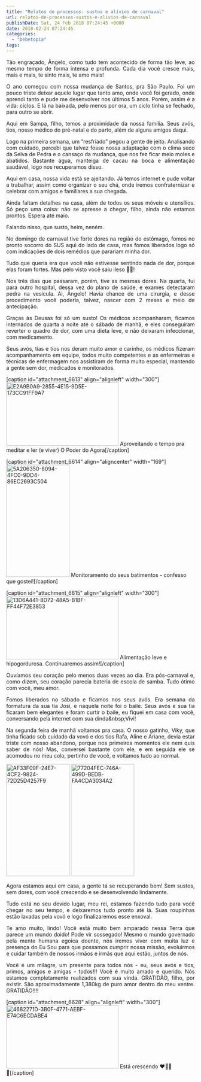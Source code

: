 ```yaml
---
title: "Relatos de processos: sustos e alívios de carnaval"
url: relatos-de-processos-sustos-e-alivios-de-carnaval
publishDate: Sat, 24 Feb 2018 07:24:45 +0000
date: 2018-02-24 07:24:45
categories: 
  - "bebetopia"
tags: 
---
```

<p style="text-align: justify;">Tão engraçado, Ângelo, como tudo tem acontecido de forma tão leve, ao mesmo tempo de forma intensa e profunda. Cada dia você cresce mais, mais e mais, te sinto mais, te amo mais!</p>
<p style="text-align: justify;">O ano começou com nossa mudança de Santos, pra São Paulo. Foi um pouco triste deixar aquele lugar que tanto amo, onde você foi gerado, onde aprendi tanto e pude me desenvolver nos últimos 5 anos. Porém, assim é a vida: ciclos. E lá na baixada, pelo menos por ora, um ciclo tinha se fechado, para outro se abrir.</p>
<p style="text-align: justify;">Aqui em Sampa, filho, temos a proximidade da nossa família. Seus avós, tios, nosso médico do pré-natal e do parto, além de alguns amigos daqui.</p>
<p style="text-align: justify;">Logo na primeira semana, um “resfriado” pegou a gente de jeito. Analisando com cuidado, percebi que talvez fosse nossa adaptação com o clima seco da Selva de Pedra e o cansaço da mudança, que nos fez ficar meio moles e abatidos. Bastante água, manteiga de cacau na boca e alimentação saudável, logo nos recuperamos disso.</p>
<p style="text-align: justify;">Aqui em casa, nossa vida está se ajeitando. Já temos internet e pude voltar a trabalhar, assim como organizar o seu chá, onde iremos confraternizar e celebrar com amigos e familiares a sua chegada.</p>
<p style="text-align: justify;">Ainda faltam detalhes na casa, além de todos os seus móveis e utensílios. Só peço uma coisa: não se apresse a chegar, filho, ainda não estamos prontos. Espera até maio.</p>
<p style="text-align: justify;">Falando nisso, que susto, heim, neném.</p>
<p style="text-align: justify;">No domingo de carnaval tive forte dores na região do estômago, fomos no pronto socorro do SUS aqui do lado de casa, mas fomos liberados logo só com indicações de dois remédios que parariam minha dor.</p>
<p style="text-align: justify;">Tudo que queria era que você não estivesse sentindo nada de dor, porque elas foram fortes. Mas pelo visto você saiu ileso 🙏🏽!</p>
<p style="text-align: justify;">Nos três dias que passaram, porém, tive as mesmas dores. Na quarta, fui para outro hospital, dessa vez do plano de saúde, e exames detectaram pedra na vesícula. Ai, Ângelo! Havia chance de uma cirurgia, e desse procedimento você poderia, talvez, nascer com 2 meses e meio de antecipação.</p>
<p style="text-align: justify;">Graças às Deusas foi só um susto! Os médicos acompanharam, ficamos internados de quarta a noite até o sábado de manhã, e eles conseguiram reverter o quadro de dor, com uma dieta leve, e não deixaram infeccionar, com medicamento.</p>
<p style="text-align: justify;">Seus avós, tias e tios nos deram muito amor e carinho, os médicos fizeram acompanhamento em equipe, todos muito competentes e as enfermeiras e técnicas de enfermagem nos assistiram de forma muito especial, mantendo a gente sem dor, medicados e monitorados.</p>


[caption id="attachment_6613" align="alignleft" width="300"]<img class="wp-image-6613 size-medium" src="http://www.gabi.blog.br/wp-content/uploads/2018/02/E2A9B0A9-2855-4E15-9D5E-173CC91FF9A7-300x169.jpeg" alt="E2A9B0A9-2855-4E15-9D5E-173CC91FF9A7" width="300" height="169" /> Aproveitando o tempo pra meditar e ler (e viver) O Poder do Agora[/caption]

[caption id="attachment_6614" align="aligncenter" width="169"]<img class="wp-image-6614 size-medium" src="http://www.gabi.blog.br/wp-content/uploads/2018/02/5A206350-8094-4FC0-9DD4-86EC2693C504-169x300.jpeg" alt="5A206350-8094-4FC0-9DD4-86EC2693C504" width="169" height="300" /> Monitoramento do seus batimentos - confesso que gostei![/caption]

[caption id="attachment_6615" align="alignleft" width="300"]<img class="wp-image-6615 size-medium" src="http://www.gabi.blog.br/wp-content/uploads/2018/02/13D6A441-8D72-48A5-B1BF-FF44F72E3853-300x169.jpeg" alt="13D6A441-8D72-48A5-B1BF-FF44F72E3853" width="300" height="169" /> Alimentação leve e hipogordurosa. Continuaremos assim![/caption]
<p style="text-align: justify;">Ouvíamos seu coração pelo menos duas vezes ao dia. Era pós-carnaval e, como dizem, seu coração parecia bateria de escola de samba. Tudo ótimo com você, meu amor.</p>
<p style="text-align: justify;">Fomos liberados no sábado e ficamos nos seus avós. Era semana da formatura da sua tia Josi, e naquela noite foi o baile. Seus avós e sua tia ficaram bem elegantes e foram curtir o baile, eu fiquei em casa com você, conversando pela internet com sua dinda&amp;nbsp;Vivi!</p>
<p style="text-align: justify;">Na segunda feira de manhã voltamos pra casa. O nosso gatinho, Viky, que tinha ficado sob cuidado da vovó e dos tios Rafa, Aline e Ariane, devia estar triste com nosso abandono, porque nos primeiros momentos ele nem quis saber de nós! Mas, conversei bastante com ele, e em seguida ele se acomodou no meu colo, pertinho de você, e voltamos tudo ao normal.</p>
<p style="text-align: justify;"><img class="size-medium wp-image-6626 aligncenter" src="http://www.gabi.blog.br/wp-content/uploads/2018/02/AF33F09F-24E7-4CF2-9824-72D25D4257F9-169x300.png" alt="AF33F09F-24E7-4CF2-9824-72D25D4257F9" width="169" height="300" /> <img class="size-medium wp-image-6627 aligncenter" src="http://www.gabi.blog.br/wp-content/uploads/2018/02/77204FEC-746A-499D-BEDB-FA4CDA3034A2-169x300.png" alt="77204FEC-746A-499D-BEDB-FA4CDA3034A2" width="169" height="300" /></p>
<p style="text-align: justify;">Agora estamos aqui em casa, a gente tá se recuperando bem! Sem sustos, sem dores, com você crescendo e se desenvolvendo lindamente.</p>
<p style="text-align: justify;">Tudo está no seu devido lugar, meu rei, estamos fazendo tudo para você chegar no seu tempo, e deixaremos tudo pronto até lá. Suas roupinhas estão lavadas pela vovó e logo finalizaremos esse enxoval.</p>
<p style="text-align: justify;">Te amo muito, lindo! Você está muito bem amparado nessa Terra que parece um mundo doido! Pode vir sossegado! Mesmo o mundo governado pela mente humana egoica doente, nós iremos viver com muita luz e presença do Eu Sou para que possamos cumprir nossa missão, evoluirmos e cuidar também de nossos irmãos e irmãs que aqui estão, juntos de nós.</p>
<p style="text-align: justify;">Você é um milagre, um presente para todos nós - eu, seus avós e tios, primos, amigos e amigas - todos!!! Você é muito amado e querido. Nós estamos completamente realizados com sua vinda. GRATIDÃO, filho, por existir. São aproximadamente 1,380kg de puro amor dentro do meu ventre. GRATIDÃO!!!!</p>


[caption id="attachment_6628" align="alignleft" width="300"]<img class="wp-image-6628 size-medium" src="http://www.gabi.blog.br/wp-content/uploads/2018/02/4682271D-3B0F-4771-AEBF-E74C6ECDABE4-300x169.jpeg" alt="4682271D-3B0F-4771-AEBF-E74C6ECDABE4" width="300" height="169" /> Está crescendo ❤️🙏🏽✨[/caption]

